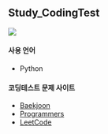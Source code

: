 ## Study_CodingTest
<img src="http://mazassumnida.wtf/api/v2/generate_badge?boj=Otwooo">

#### 사용 언어

  - Python

#### 코딩테스트 문제 사이트

  - [Baekjoon](https://www.acmicpc.net/)
  - [Programmers](https://programmers.co.kr/)
  - [LeetCode](https://leetcode.com/)
